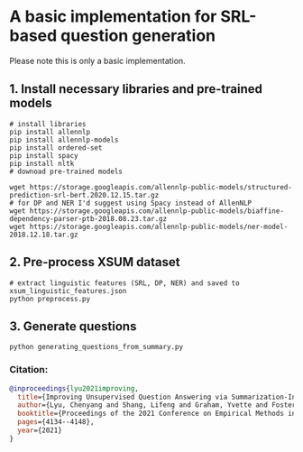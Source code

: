 # A basic implementation for SRL-based question generation

Please note this is only a basic implementation.
## 1. Install necessary libraries and pre-trained models
```shell script
# install libraries
pip install allennlp
pip install allennlp-models
pip install ordered-set
pip install spacy
pip install nltk
# downoad pre-trained models

wget https://storage.googleapis.com/allennlp-public-models/structured-prediction-srl-bert.2020.12.15.tar.gz
# for DP and NER I'd suggest using Spacy instead of AllenNLP
wget https://storage.googleapis.com/allennlp-public-models/biaffine-dependency-parser-ptb-2018.08.23.tar.gz
wget https://storage.googleapis.com/allennlp-public-models/ner-model-2018.12.18.tar.gz
```

## 2. Pre-process XSUM dataset
```shell script
# extract linguistic features (SRL, DP, NER) and saved to xsum_linguistic_features.json
python preprocess.py 
```

## 3. Generate questions

```shell script
python generating_questions_from_summary.py
```

### Citation:
```bibtex
@inproceedings{lyu2021improving,
  title={Improving Unsupervised Question Answering via Summarization-Informed Question Generation},
  author={Lyu, Chenyang and Shang, Lifeng and Graham, Yvette and Foster, Jennifer and Jiang, Xin and Liu, Qun},
  booktitle={Proceedings of the 2021 Conference on Empirical Methods in Natural Language Processing},
  pages={4134--4148},
  year={2021}
}
```
